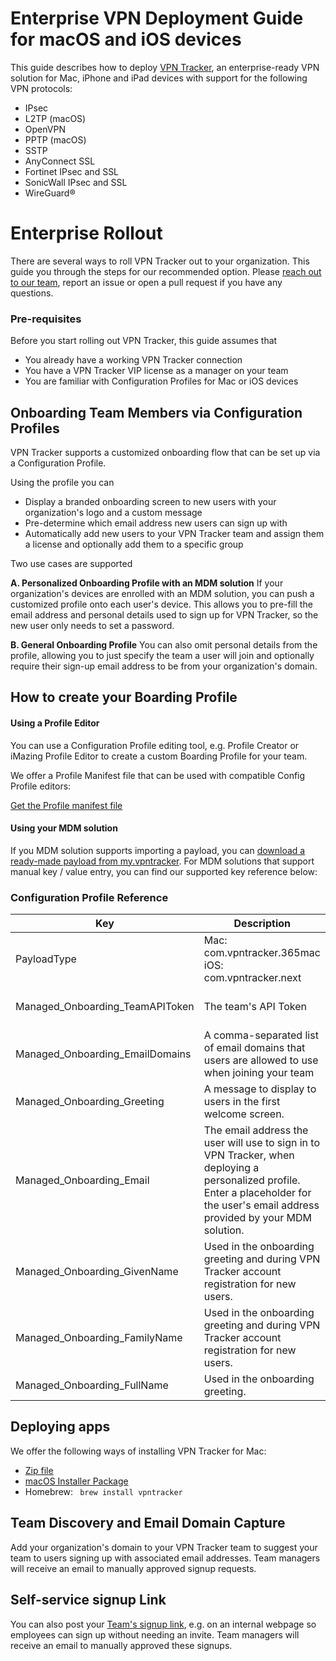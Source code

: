 # Enterprise VPN Deployment Guide for macOS and iOS devices

This guide describes how to deploy [VPN Tracker](https://www.vpntracker.com?utm_source=github&utm_medium=web&utm_campaign=mdmconfig), an enterprise-ready VPN solution for Mac, iPhone and iPad devices with support for the following VPN protocols:
- IPsec
- L2TP (macOS)
- OpenVPN
- PPTP (macOS)
- SSTP
- AnyConnect SSL
- Fortinet IPsec and SSL
- SonicWall IPsec and SSL
- WireGuard®


# Enterprise Rollout
There are several ways to roll VPN Tracker out to your organization. This guide you through the steps for our recommended option. Please [reach out to our team](https://www.vpntracker.com/us/faq//2/?site=vpntracker.com&ci=default&&tab=contact), report an issue or open a pull request if you have any questions.

### Pre-requisites
Before you start rolling out VPN Tracker, this guide assumes that
- You already have a working VPN Tracker connection
- You have a VPN Tracker VIP license as a manager on your team
- You are familiar with Configuration Profiles for Mac or iOS devices

## Onboarding Team Members via Configuration Profiles
VPN Tracker supports a customized onboarding flow that can be set up via a Configuration Profile. 

Using the profile you can
- Display a branded onboarding screen to new users with your organization's logo and a custom message
- Pre-determine which email address new users can sign up with
- Automatically add new users to your VPN Tracker team and assign them a license and optionally add them to a specific group

Two use cases are supported

**A. Personalized Onboarding Profile with an MDM solution**
If your organization's devices are enrolled with an MDM solution, you can push a customized profile onto each user's device. 
This allows you to pre-fill the email address and personal details used to sign up for VPN Tracker, so the new user only needs to set a password.

**B. General Onboarding Profile**
You can also omit personal details from the profile, allowing you to just specify the team a user will join and optionally require their sign-up email address to be from your organization's domain.

## How to create your Boarding Profile

#### Using a Profile Editor
You can use a Configuration Profile editing tool, e.g. Profile Creator or iMazing Profile Editor to create a custom Boarding Profile for your team.

We offer a Profile Manifest file that can be used with compatible Config Profile editors:

[Get the Profile manifest file](/manifest)

#### Using your MDM solution
If you MDM solution supports importing a payload, you can [download a ready-made payload from my.vpntracker](https://my.vpntracker.com/team/details).
For MDM solutions that support manual key / value entry, you can find our supported key reference below:

### Configuration Profile Reference
| Key  | Description  | Notes  |  Type |
|---|---|---|---|
| PayloadType | Mac: com.vpntracker.365mac iOS: com.vpntracker.next |  | `String` |
| Managed_Onboarding_TeamAPIToken  | The team's API Token | Find yours at [https://my.vpntracker.com/teamprofile](my.vpntracker.com/teamprofile)  | `String` |
| Managed_Onboarding_EmailDomains  | A comma-separated list of email domains that users are allowed to use when joining your team  | `yourcompany.example.com, subdomain.example.com, *.yourcompany.example`  | `String`  |
| Managed_Onboarding_Greeting|A message to display to users in the first welcome screen. | Example: "Any questions? Join #internalservices on the company Slack" | `String`|
| Managed_Onboarding_Email | The email address the user will use to sign in to VPN Tracker, when deploying a personalized profile. Enter a placeholder for the user's email address provided by your MDM solution. |   | `String` |
| Managed_Onboarding_GivenName | Used in the onboarding greeting and during VPN Tracker account registration for new users. |   | `String` |
| Managed_Onboarding_FamilyName | Used in the onboarding greeting and during VPN Tracker account registration for new users. |   | `String` |
| Managed_Onboarding_FullName|Used in the onboarding greeting.|   | `String` |

## Deploying apps
We offer the following ways of installing VPN Tracker for Mac:
- [Zip file](https://www.vpntracker.com/goto/gh/vpntenterpriseinstaller)
- [macOS Installer Package](https://www.vpntracker.com/goto/gh/vpntenterpriseinstaller)
- Homebrew: ` brew install vpntracker`

## Team Discovery and Email Domain Capture
Add your organization's domain to your VPN Tracker team to suggest your team to users signing up with associated email addresses. Team managers will receive an email to manually approved signup requests.

## Self-service signup Link
You can also post your [Team's signup link](https://my.vpntracker.com/team/details), e.g. on an internal webpage so employees can sign up without needing an invite. Team managers will receive an email to manually approved these signups.
